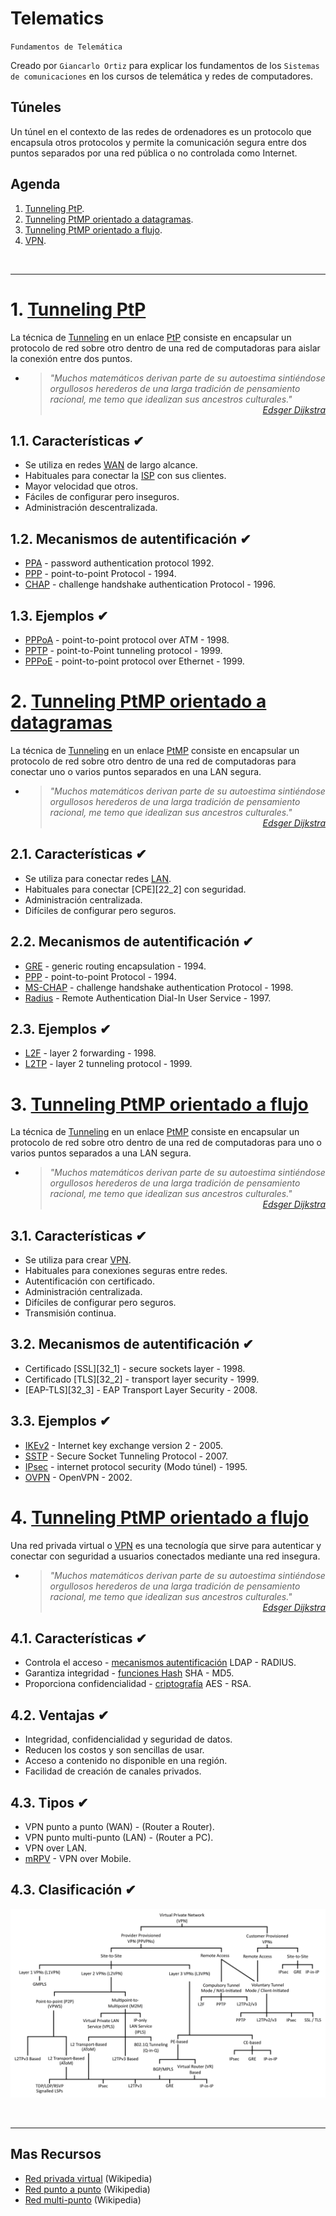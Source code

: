 # Telematics
<p><code>Fundamentos de Telemática</code></p>
<p>Creado por <code>Giancarlo Ortiz</code> para explicar los fundamentos de los <code>Sistemas de comunicaciones</code> en los cursos de telemática y redes de computadores.</p>

## Túneles
Un túnel en el contexto de las redes de ordenadores es un protocolo que encapsula otros protocolos y permite la comunicación segura entre dos puntos separados por una red pública o no controlada como Internet.

## Agenda
1. [Tunneling PtP](#1-tunneling-ptp).
1. [Tunneling PtMP orientado a datagramas](#2-tunneling-ptmp-arientado-a-datagramas).
1. [Tunneling PtMP orientado a flujo](#3-tunneling-ptmp-arientado-a-flujo).
1. [VPN](#4-vpn).

<br>

---
# 1. [Tunneling PtP](#agenda)
La técnica de [Tunneling][1] en un enlace [PtP][1_] consiste en encapsular un protocolo de red sobre otro dentro de una red de computadoras para aislar la conexión entre dos puntos.

[1]:https://es.wikipedia.org/wiki/T%C3%BAnel_(inform%C3%A1tica)#
[1_]:https://es.wikipedia.org/wiki/Red_punto_a_punto

* ><i>"Muchos matemáticos derivan parte de su autoestima sintiéndose orgullosos herederos de una larga tradición de pensamiento racional, me temo que idealizan sus ancestros culturales."</i><br>
<cite style="display:block; text-align: right">[Edsger Dijkstra](https://es.wikipedia.org/wiki/Edsger_Dijkstra)</cite>

## 1.1. Características ✔
* Se utiliza en redes [WAN][11_1] de largo alcance.
* Habituales para conectar la [ISP][11_2] con sus clientes.
* Mayor velocidad que otros.
* Fáciles de configurar pero inseguros.
* Administración descentralizada.

[11_1]:https://es.wikipedia.org/wiki/Red_de_%C3%A1rea_amplia
[11_2]:https://es.wikipedia.org/wiki/Proveedor_de_servicios_de_internet


## 1.2. Mecanismos de autentificación ✔
* [PPA][12_1] - password authentication protocol 1992.
* [PPP][12_2] - point-to-point Protocol - 1994.
* [CHAP][12_3] - challenge handshake authentication Protocol - 1996.

[12_1]:https://es.wikipedia.org/wiki/Password_Authentication_Protocol
[12_2]:https://es.wikipedia.org/wiki/Point-to-Point_Protocol
[12_3]:https://es.wikipedia.org/wiki/CHAP


## 1.3. Ejemplos ✔
* [PPPoA][13_1] - point-to-point protocol over ATM - 1998.
* [PPTP][13_2] - point-to-Point tunneling protocol - 1999.
* [PPPoE][13_3] - point-to-point protocol over Ethernet - 1999.

[13_1]:https://es.wikipedia.org/wiki/PPPoA
[13_2]:https://es.wikipedia.org/wiki/PPTP
[13_3]:https://es.wikipedia.org/wiki/PPPoE


# 2. [Tunneling PtMP orientado a datagramas](#agenda)
La técnica de [Tunneling][1] en un enlace [PtMP][2_] consiste en encapsular un protocolo de red sobre otro dentro de una red de computadoras para conectar uno o varios puntos separados en una LAN segura.

[2_]:https://es.wikipedia.org/wiki/Red_multipunto

* ><i>"Muchos matemáticos derivan parte de su autoestima sintiéndose orgullosos herederos de una larga tradición de pensamiento racional, me temo que idealizan sus ancestros culturales."</i><br>
<cite style="display:block; text-align: right">[Edsger Dijkstra](https://es.wikipedia.org/wiki/Edsger_Dijkstra)</cite>

## 2.1. Características ✔
* Se utiliza para conectar redes [LAN][21_1].
* Habituales para conectar [CPE][22_2] con seguridad.
* Administración centralizada.
* Difíciles de configurar pero seguros.

[21_1]:https://es.wikipedia.org/wiki/Red_de_%C3%A1rea_local
[21_2]:https://es.wikipedia.org/wiki/Customer_Premises_Equipment


## 2.2. Mecanismos de autentificación ✔
* [GRE][22_1] - generic routing encapsulation - 1994.
* [PPP][12_2] - point-to-point Protocol - 1994.
* [MS-CHAP][22_3] - challenge handshake authentication Protocol - 1998.
* [Radius][22_4] - Remote Authentication Dial-In User Service - 1997.

[22_1]:https://es.wikipedia.org/wiki/GRE
[22_3]:https://es.wikipedia.org/wiki/MS-CHAP
[22_4]:https://es.wikipedia.org/wiki/RADIUS


## 2.3. Ejemplos ✔
* [L2F][23_2] - layer 2 forwarding - 1998.
* [L2TP][23_3] - layer 2 tunneling protocol - 1999.

[23_2]:https://es.wikipedia.org/wiki/L2F
[23_3]:https://es.wikipedia.org/wiki/L2TP


# 3. [Tunneling PtMP orientado a flujo](#agenda)
La técnica de [Tunneling][1] en un enlace [PtMP][3_] consiste en encapsular un protocolo de red sobre otro dentro de una red de computadoras para uno o varios puntos separados a una LAN segura.

[3_]:https://es.wikipedia.org/wiki/Red_multipunto

* ><i>"Muchos matemáticos derivan parte de su autoestima sintiéndose orgullosos herederos de una larga tradición de pensamiento racional, me temo que idealizan sus ancestros culturales."</i><br>
<cite style="display:block; text-align: right">[Edsger Dijkstra](https://es.wikipedia.org/wiki/Edsger_Dijkstra)</cite>


## 3.1. Características ✔
* Se utiliza para crear [VPN][31_1].
* Habituales para conexiones seguras entre redes.
* Autentificación con certificado.
* Administración centralizada.
* Difíciles de configurar pero seguros.
* Transmisión continua.

[31_1]:https://es.wikipedia.org/wiki/Red_privada_virtual


## 3.2. Mecanismos de autentificación ✔
* Certificado [SSL][32_1] - secure sockets layer - 1998.
* Certificado [TLS][32_2] - transport layer security - 1999.
* [EAP-TLS][32_3] - EAP Transport Layer Security - 2008.

[33_1]:https://es.wikipedia.org/wiki/Seguridad_de_la_capa_de_transporte
[33_1]:https://es.wikipedia.org/wiki/Seguridad_de_la_capa_de_transporte
[33_1]:https://en.wikipedia.org/wiki/Extensible_Authentication_Protocol#EAP-TLS

## 3.3. Ejemplos ✔
* [IKEv2][33_1] - Internet key exchange version 2 - 2005.
* [SSTP][33_2] - Secure Socket Tunneling Protocol - 2007.
* [IPsec][33_3] - internet protocol security (Modo túnel) - 1995.
* [OVPN][33_4] - OpenVPN - 2002.


[33_1]:https://es.wikipedia.org/wiki/L2F
[33_2]:https://es.wikipedia.org/wiki/L2TP
[33_3]:https://es.wikipedia.org/wiki/IPsec
[33_4]:https://es.wikipedia.org/wiki/OpenVPN

# 4. [Tunneling PtMP orientado a flujo](#agenda)
Una red privada virtual o [VPN][4] es una tecnología que sirve para autenticar y conectar con seguridad a usuarios conectados mediante una red insegura.

[4]:https://es.wikipedia.org/wiki/Red_privada_virtual

* ><i>"Muchos matemáticos derivan parte de su autoestima sintiéndose orgullosos herederos de una larga tradición de pensamiento racional, me temo que idealizan sus ancestros culturales."</i><br>
<cite style="display:block; text-align: right">[Edsger Dijkstra](https://es.wikipedia.org/wiki/Edsger_Dijkstra)</cite>


## 4.1. Características ✔
* Controla el acceso - [mecanismos autentificación][41_1] LDAP - RADIUS.
* Garantiza integridad - [funciones Hash][41_2] SHA - MD5.
* Proporciona confidencialidad - [criptografía][41_3] AES - RSA.

[41_1]:https://es.wikipedia.org/wiki/Autenticaci%C3%B3n
[41_2]:https://es.wikipedia.org/wiki/Funci%C3%B3n_hash
[41_3]:https://es.wikipedia.org/wiki/Criptograf%C3%ADa

## 4.2. Ventajas ✔
* Integridad, confidencialidad y seguridad de datos.
* Reducen los costos y son sencillas de usar.​
* Acceso a contenido no disponible en una región.
* Facilidad de creación de canales privados.


## 4.3. Tipos ✔
* VPN punto a punto (WAN) - (Router a Router).
* VPN punto multi-punto (LAN) - (Router a PC).
* VPN over LAN.
* [mRPV][43] - VPN over Mobile.

[43]:https://es.wikipedia.org/wiki/Red_privada_virtual_m%C3%B3vil

## 4.3. Clasificación ✔

![Clasificación VPN](../img/vpn-classification.svg "Clasificación VPN")

<br>

---
## Mas Recursos
- [Red privada virtual]() (Wikipedia)
- [Red punto a punto](https://es.wikipedia.org/wiki/Red_punto_a_punto) (Wikipedia)
- [Red multi-punto](https://es.wikipedia.org/wiki/Red_multipunto) (Wikipedia)

